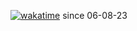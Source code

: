 [![wakatime](https://wakatime.com/badge/user/a5d334f6-c3ce-445e-a3c2-6a2bf4901957.svg)](https://wakatime.com/@a5d334f6-c3ce-445e-a3c2-6a2bf4901957) since 06-08-23
